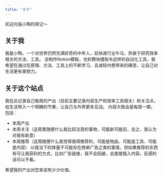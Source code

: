 ```yaml
---
title: "关于"
---
```


欢迎光临小陶的周记～

## 关于我

我是小陶，一个对世界仍然充满好奇的中年人，前快递行业牛马，热衷于研究效率相关的方法、工具。
会制作Notion模板，也折腾快捷指令这样的自动化工具，我希望在通过在原理、方法、工具上的不断学习，去减轻内卷带来的痛苦，让自己对生活更有掌控力。

## 关于这个站点

我在此记录自己每周的产出（目前主要记录内容生产和效率工具相关）和关注点，给生活带入一个明确的节奏，让自己与外界更多互动。 
内容大致会是每周一期，包括：

- 本周产出
- 本周关注（这周里随便什么我比较注意的事物，可能新可能旧，总之，我认为对我有新意）
- 本周推荐（这周随便什么我觉得值得推荐的，可能是物品、可能是工具、可能是内容）
  以我当下的体量不可能存在商单广告之类的事情，但如果推荐的东西有可让我获利的方式，比如广告链接，我不会回避，会直接插入内容。反感的话可以不看。

希望我的产出对您来说有少少价值。

